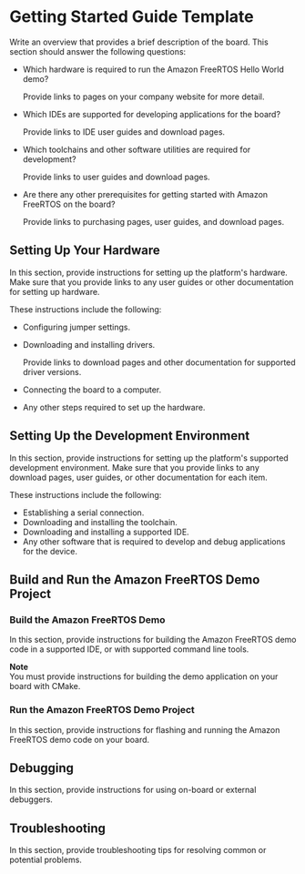# Getting Started Guide Template<a name="getting_started_template"></a>

Write an overview that provides a brief description of the board\. This section should answer the following questions:
+ Which hardware is required to run the Amazon FreeRTOS Hello World demo?

  Provide links to pages on your company website for more detail\.
+ Which IDEs are supported for developing applications for the board?

  Provide links to IDE user guides and download pages\.
+ Which toolchains and other software utilities are required for development?

  Provide links to user guides and download pages\.
+ Are there any other prerequisites for getting started with Amazon FreeRTOS on the board?

  Provide links to purchasing pages, user guides, and download pages\.

## Setting Up Your Hardware<a name="template-setup-hardware"></a>

In this section, provide instructions for setting up the platform's hardware\. Make sure that you provide links to any user guides or other documentation for setting up hardware\.

These instructions include the following:
+ Configuring jumper settings\.
+ Downloading and installing drivers\.

  Provide links to download pages and other documentation for supported driver versions\.
+ Connecting the board to a computer\.
+ Any other steps required to set up the hardware\.

## Setting Up the Development Environment<a name="template-setup-dev"></a>

In this section, provide instructions for setting up the platform's supported development environment\. Make sure that you provide links to any download pages, user guides, or other documentation for each item\.

These instructions include the following:
+ Establishing a serial connection\.
+ Downloading and installing the toolchain\.
+ Downloading and installing a supported IDE\.
+ Any other software that is required to develop and debug applications for the device\.

## Build and Run the Amazon FreeRTOS Demo Project<a name="template-build-and-run-example"></a>

### Build the Amazon FreeRTOS Demo<a name="template-freertos-import-project"></a>

In this section, provide instructions for building the Amazon FreeRTOS demo code in a supported IDE, or with supported command line tools\.

**Note**  
You must provide instructions for building the demo application on your board with CMake\.

### Run the Amazon FreeRTOS Demo Project<a name="template-run-examples"></a>

In this section, provide instructions for flashing and running the Amazon FreeRTOS demo code on your board\.

## Debugging<a name="template-debugging"></a>

In this section, provide instructions for using on\-board or external debuggers\.

## Troubleshooting<a name="template-troubleshooting"></a>

In this section, provide troubleshooting tips for resolving common or potential problems\.